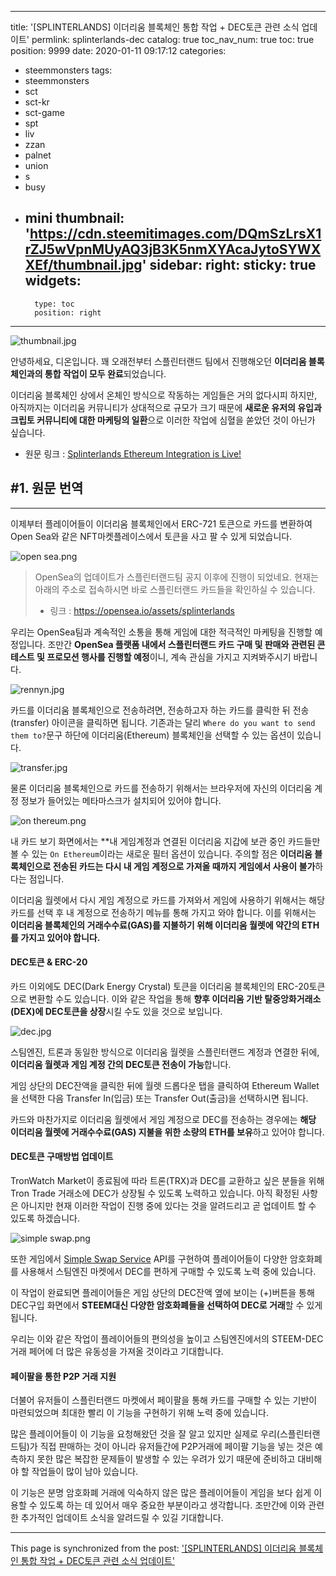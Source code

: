 
---
title: '[SPLINTERLANDS] 이더리움 블록체인 통합 작업 + DEC토큰 관련 소식 업데이트'
permlink: splinterlands-dec
catalog: true
toc_nav_num: true
toc: true
position: 9999
date: 2020-01-11 09:17:12
categories:
- steemmonsters
tags:
- steemmonsters
- sct
- sct-kr
- sct-game
- spt
- liv
- zzan
- palnet
- union
- s
- busy
- mini
thumbnail: 'https://cdn.steemitimages.com/DQmSzLrsX1rZJ5wVpnMUyAQ3jB3K5nmXYAcaJytoSYWXXEf/thumbnail.jpg'
sidebar:
    right:
        sticky: true
widgets:
    -
        type: toc
        position: right
---


![thumbnail.jpg](https://cdn.steemitimages.com/DQmSzLrsX1rZJ5wVpnMUyAQ3jB3K5nmXYAcaJytoSYWXXEf/thumbnail.jpg)

안녕하세요, 디온입니다. 꽤 오래전부터 스플린터랜드 팀에서 진행해오던 **이더리움 블록체인과의 통합 작업이 모두 완료**되었습니다. 

이더리움 블록체인 상에서 온체인 방식으로 작동하는 게임들은 거의 없다시피 하지만, 아직까지는 이더리움 커뮤니티가 상대적으로 규모가 크기 때문에 **새로운 유저의 유입과 크립토 커뮤니티에 대한 마케팅의 일환**으로 이러한 작업에 심혈을 쏟았던 것이 아닌가 싶습니다.

- 원문 링크 : [Splinterlands Ethereum Integration is Live!](https://steempeak.com/splinterlands/@splinterlands/splinterlands-ethereum-integration-is-live)

## #1. 원문 번역
---

이제부터 플레이어들이 이더리움 블록체인에서 ERC-721 토큰으로 카드를 변환하여 Open Sea와 같은 NFT마켓플레이스에서 토큰을 사고 팔 수 있게 되었습니다. 

![open sea.png](https://cdn.steemitimages.com/DQmVdXAXhpkTCvrDzxsRk1YcjncwwGjffVKSLbWxZFmrq3v/open%20sea.png)

> OpenSea의 업데이트가 스플린터랜드팀 공지 이후에 진행이 되었네요. 현재는 아래의 주소로 접속하시면 바로 스플린터랜드 카드들을 확인하실 수 있습니다.
> - 링크 : https://opensea.io/assets/splinterlands


우리는 OpenSea팀과 계속적인 소통을 통해 게임에 대한 적극적인 마케팅을 진행할 예정입니다. 조만간 **OpenSea 플랫폼 내에서 스플린터랜드 카드 구매 및 판매와 관련된 콘테스트 및 프로모션 행사를 진행할 예정**이니, 계속 관심을 가지고 지켜봐주시기 바랍니다.

![rennyn.jpg](https://cdn.steemitimages.com/DQmfXLewe8xLRPSCcuwhES3CvrRKNc1MZX42nY7q8rjJqTG/rennyn.jpg)


카드를 이더리움 블록체인으로 전송하려면, 전송하고자 하는 카드를 클릭한 뒤 전송(transfer) 아이콘을 클릭하면 됩니다. 기존과는 달리 `Where do you want to send them to?`문구 하단에 이더리움(Ethereum) 블록체인을 선택할 수 있는 옵션이 있습니다.

![transfer.jpg](https://cdn.steemitimages.com/DQmehvtBEobTYadRSanYBCHiUKRBUzF1tK94gDdEarjVL5B/transfer.jpg)


물론 이더리움 블록체인으로 카드를 전송하기 위해서는 브라우저에 자신의 이더리움 계정 정보가 들어있는 메타마스크가 설치되어 있어야 합니다.

![on thereum.png](https://cdn.steemitimages.com/DQmXp7qRKGrYZoRJbHMQUor3syKfFxoivGdJYvkm6d7w8eK/on%20thereum.png)

내 카드 보기 화면에서는 **내 게임계정과 연결된 이더리움 지갑에 보관 중인 카드들만 볼 수 있는 `On Ethereum`이라는 새로운 필터 옵션이 있습니다. 주의할 점은 **이더리움 블록체인으로 전송된 카드는 다시 내 게임 계정으로 가져올 때까지 게임에서 사용이 불가**하다는 점입니다.

이더리움 월렛에서 다시 게임 계정으로 카드를 가져와서 게임에 사용하기 위해서는 해당 카드를 선택 후 내 계정으로 전송하기 메뉴를 통해 가지고 와야 합니다. 이를 위해서는 **이더리움 블록체인의 거래수수료(GAS)를 지불하기 위해 이더리움 월렛에 약간의 ETH를 가지고 있어야 합니다.**


#### DEC토큰 & ERC-20

카드 이외에도 DEC(Dark Energy Crystal) 토큰을 이더리움 블록체인의 ERC-20토큰으로 변환할 수도 있습니다. 이와 같은 작업을 통해 **향후 이더리움 기반 탈중앙화거래소(DEX)에 DEC토큰을 상장**시킬 수도 있을 것으로 보입니다.

![dec.jpg](https://cdn.steemitimages.com/DQmVuLkafq9nvPh6QjEkpYQdBjuviUt2XMBopmG4hG6TpgF/dec.jpg)

스팀엔진, 트론과 동일한 방식으로 이더리움 월렛을 스플린터랜드 계정과 연결한 뒤에, **이더리움 월렛과 게임 계정 간의 DEC토큰 전송이 가능**합니다. 

게임 상단의 DEC잔액을 클릭한 뒤에 월렛 드롭다운 탭을 클릭하여 Ethereum Wallet을 선택한 다음 Transfer In(입금) 또는 Transfer Out(출금)을 선택하시면 됩니다.

카드와 마찬가지로 이더리움 월렛에서 게임 계정으로 DEC를 전송하는 경우에는 **해당 이더리움 월렛에 거래수수료(GAS) 지불을 위한 소량의 ETH를 보유**하고 있어야 합니다. 

#### DEC토큰 구매방법 업데이트

TronWatch Market이 종료됨에 따라 트론(TRX)과 DEC를 교환하고 싶은 분들을 위해 Tron Trade 거래소에 DEC가 상장될 수 있도록 노력하고 있습니다. 아직 확정된 사항은 아니지만 현재 이러한 작업이 진행 중에 있다는 것을 알려드리고 곧 업데이트 할 수 있도록 하겠습니다.

![simple swap.png](https://cdn.steemitimages.com/DQmXUEMgSryXg4PsjNWCuGGzAzVk4ectgR3EvLhvqXYGsoJ/simple%20swap.png)

또한 게임에서 [Simple Swap Service](https://simpleswap.io/) API를 구현하여 플레이어들이 다양한 암호화폐를 사용해서 스팀엔진 마켓에서 DEC를 편하게 구매할 수 있도록 노력 중에 있습니다. 

이 작업이 완료되면 플레이어들은 게임 상단의 DEC잔액 옆에 보이는 (+)버튼을 통해 DEC구입 화면에서 **STEEM대신 다양한 암호화폐들을 선택하여 DEC로 거래**할 수 있게 됩니다.

우리는 이와 같은 작업이 플레이어들의 편의성을 높이고 스팀엔진에서의 STEEM-DEC 거래 페어에 더 많은 유동성을 가져올 것이라고 기대합니다.

#### 페이팔을 통한 P2P 거래 지원

더불어 유저들이 스플린터랜드 마켓에서 페이팔을 통해 카드를 구매할 수 있는 기반이 마련되었으며 최대한 빨리 이 기능을 구현하기 위해 노력 중에 있습니다. 

많은 플레이어들이 이 기능을 요청해왔던 것을 잘 알고 있지만 실제로 우리(스플린터랜드팀)가 직접 판매하는 것이 아니라 유저들간에 P2P거래에 페이팔 기능을 넣는 것은 예측하지 못한 많은 복잡한 문제들이 발생할 수 있는 우려가 있기 때문에 준비하고 대비해야 할 작업들이 많이 남아 있습니다.

이 기능은 분명 암호화폐 거래에 익숙하지 않은 많은 플레이어들이 게임을 보다 쉽게 이용할 수 있도록 하는 데 있어서 매우 중요한 부분이라고 생각합니다. 조만간에 이와 관련한 추가적인 업데이트 소식을 알려드릴 수 있길 기대합니다.

- - -

This page is synchronized from the post: ['[SPLINTERLANDS] 이더리움 블록체인 통합 작업 + DEC토큰 관련 소식 업데이트'](https://steemit.com/@donekim/splinterlands-dec)
